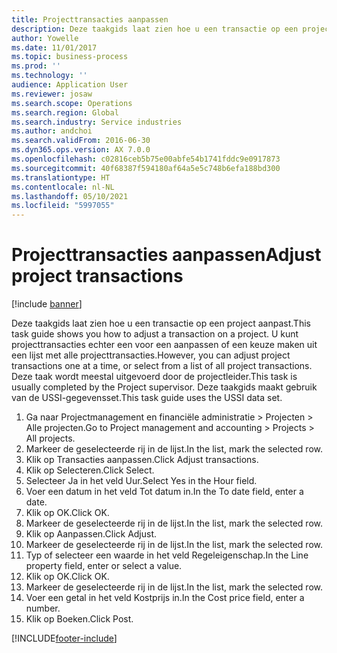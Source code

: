 ```yaml
---
title: Projecttransacties aanpassen
description: Deze taakgids laat zien hoe u een transactie op een project aanpast.
author: Yowelle
ms.date: 11/01/2017
ms.topic: business-process
ms.prod: ''
ms.technology: ''
audience: Application User
ms.reviewer: josaw
ms.search.scope: Operations
ms.search.region: Global
ms.search.industry: Service industries
ms.author: andchoi
ms.search.validFrom: 2016-06-30
ms.dyn365.ops.version: AX 7.0.0
ms.openlocfilehash: c02816ceb5b75e00abfe54b1741fddc9e0917873
ms.sourcegitcommit: 40f68387f594180af64a5e5c748b6efa188bd300
ms.translationtype: HT
ms.contentlocale: nl-NL
ms.lasthandoff: 05/10/2021
ms.locfileid: "5997055"
---
```

# <a name="adjust-project-transactions"></a><span data-ttu-id="b4a1a-103">Projecttransacties aanpassen</span><span class="sxs-lookup"><span data-stu-id="b4a1a-103">Adjust project transactions</span></span>

[!include [banner](../../includes/banner.md)]

<span data-ttu-id="b4a1a-104">Deze taakgids laat zien hoe u een transactie op een project aanpast.</span><span class="sxs-lookup"><span data-stu-id="b4a1a-104">This task guide shows you how to adjust a transaction on a project.</span></span> <span data-ttu-id="b4a1a-105">U kunt projecttransacties echter een voor een aanpassen of een keuze maken uit een lijst met alle projecttransacties.</span><span class="sxs-lookup"><span data-stu-id="b4a1a-105">However, you can adjust project transactions one at a time, or select from a list of all project transactions.</span></span> <span data-ttu-id="b4a1a-106">Deze taak wordt meestal uitgevoerd door de projectleider.</span><span class="sxs-lookup"><span data-stu-id="b4a1a-106">This task is usually completed by the Project supervisor.</span></span> <span data-ttu-id="b4a1a-107">Deze taakgids maakt gebruik van de USSI-gegevensset.</span><span class="sxs-lookup"><span data-stu-id="b4a1a-107">This task guide uses the USSI data set.</span></span>

1. <span data-ttu-id="b4a1a-108">Ga naar Projectmanagement en financiële administratie > Projecten > Alle projecten.</span><span class="sxs-lookup"><span data-stu-id="b4a1a-108">Go to Project management and accounting > Projects > All projects.</span></span> 
2. <span data-ttu-id="b4a1a-109">Markeer de geselecteerde rij in de lijst.</span><span class="sxs-lookup"><span data-stu-id="b4a1a-109">In the list, mark the selected row.</span></span> 
3. <span data-ttu-id="b4a1a-110">Klik op Transacties aanpassen.</span><span class="sxs-lookup"><span data-stu-id="b4a1a-110">Click Adjust transactions.</span></span> 
4. <span data-ttu-id="b4a1a-111">Klik op Selecteren.</span><span class="sxs-lookup"><span data-stu-id="b4a1a-111">Click Select.</span></span> 
5. <span data-ttu-id="b4a1a-112">Selecteer Ja in het veld Uur.</span><span class="sxs-lookup"><span data-stu-id="b4a1a-112">Select Yes in the Hour field.</span></span> 
6. <span data-ttu-id="b4a1a-113">Voer een datum in het veld Tot datum in.</span><span class="sxs-lookup"><span data-stu-id="b4a1a-113">In the To date field, enter a date.</span></span> 
7. <span data-ttu-id="b4a1a-114">Klik op OK.</span><span class="sxs-lookup"><span data-stu-id="b4a1a-114">Click OK.</span></span> 
8. <span data-ttu-id="b4a1a-115">Markeer de geselecteerde rij in de lijst.</span><span class="sxs-lookup"><span data-stu-id="b4a1a-115">In the list, mark the selected row.</span></span> 
9. <span data-ttu-id="b4a1a-116">Klik op Aanpassen.</span><span class="sxs-lookup"><span data-stu-id="b4a1a-116">Click Adjust.</span></span> 
10. <span data-ttu-id="b4a1a-117">Markeer de geselecteerde rij in de lijst.</span><span class="sxs-lookup"><span data-stu-id="b4a1a-117">In the list, mark the selected row.</span></span> 
11. <span data-ttu-id="b4a1a-118">Typ of selecteer een waarde in het veld Regeleigenschap.</span><span class="sxs-lookup"><span data-stu-id="b4a1a-118">In the Line property field, enter or select a value.</span></span> 
12. <span data-ttu-id="b4a1a-119">Klik op OK.</span><span class="sxs-lookup"><span data-stu-id="b4a1a-119">Click OK.</span></span> 
13. <span data-ttu-id="b4a1a-120">Markeer de geselecteerde rij in de lijst.</span><span class="sxs-lookup"><span data-stu-id="b4a1a-120">In the list, mark the selected row.</span></span> 
14. <span data-ttu-id="b4a1a-121">Voer een getal in het veld Kostprijs in.</span><span class="sxs-lookup"><span data-stu-id="b4a1a-121">In the Cost price field, enter a number.</span></span> 
15. <span data-ttu-id="b4a1a-122">Klik op Boeken.</span><span class="sxs-lookup"><span data-stu-id="b4a1a-122">Click Post.</span></span> 


[!INCLUDE[footer-include](../../includes/footer-banner.md)]